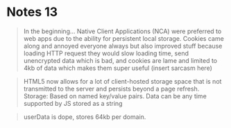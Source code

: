 # Notes 13

> In the beginning... Native Client Applications (NCA) were preferred to web apps due to the ability for persistent local storage. Cookies came along and annoyed everyone always but also improved stuff because loading HTTP request they would slow loading time, send unencrypted data which is bad, and cookies are lame and limited to 4kb of data which makes them super useful (insert sarcasm here)

> HTML5 now allows for a lot of client-hosted storage space that is not transmitted to the server and persists beyond a page refresh. Storage: Based on named key/value pairs. Data can be any time supported by JS stored as a string

> userData is dope, stores 64kb per domain.